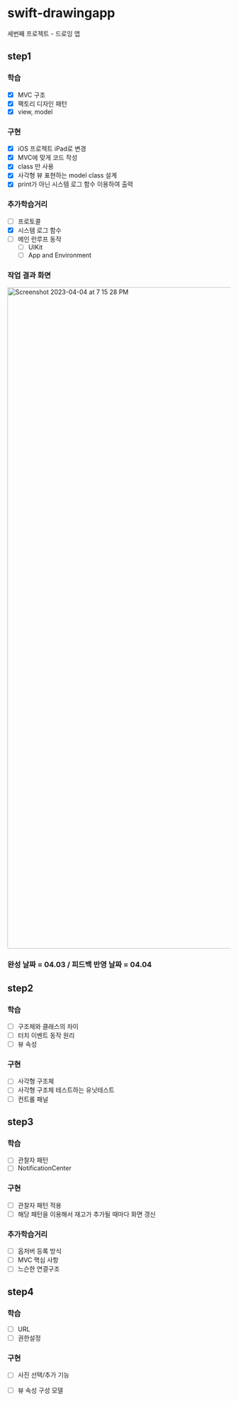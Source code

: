 # swift-drawingapp
세번째 프로젝트 - 드로잉 앱

## step1
### 학습
- [x] MVC 구조
- [x] 팩토리 디자인 패턴
- [x] view, model
### 구현
- [x] iOS 프로젝트 iPad로 변경
- [x] MVC에 맞게 코드 작성
- [x] class 만 사용
- [x] 사각형 뷰 표현하는 model class 설계
- [x] print가 아닌 시스템 로그 함수 이용하여 출력
### 추가학습거리
- [ ] 프로토콜
- [x] 시스템 로그 함수
- [ ] 메인 런루프 동작
    - [ ] UIKit
    - [ ] App and Environment
### 작업 결과 화면
<img width="1490" alt="Screenshot 2023-04-04 at 7 15 28 PM" src="https://user-images.githubusercontent.com/57861751/229761580-e9b76ec4-4e7f-4c70-a535-8b5ef5f93fc8.png">

### 완성 날짜 = 04.03 / 피드백 반영 날짜 = 04.04
## step2
### 학습
- [ ] 구조체와 클래스의 차이
- [ ] 터치 이벤트 동작 원리
- [ ] 뷰 속성
### 구현
- [ ] 사각형 구조체
- [ ] 사각형 구조체 테스트하는 유닛테스트
- [ ] 컨트롤 패널
## step3
### 학습
- [ ] 관찰자 패턴
- [ ] NotificationCenter
### 구현
- [ ] 관찰자 패턴 적용
- [ ] 해당 패턴을 이용해서 재고가 추가될 때마다 화면 갱신
### 추가학습거리
- [ ] 옵저버 등록 방식
- [ ] MVC 핵심 사항
- [ ] 느슨한 연결구조
## step4
### 학습
- [ ] URL
- [ ] 권한설정
### 구현
- [ ] 사진 선택/추가 기능
- [ ] 뷰 속성 구성 모델

